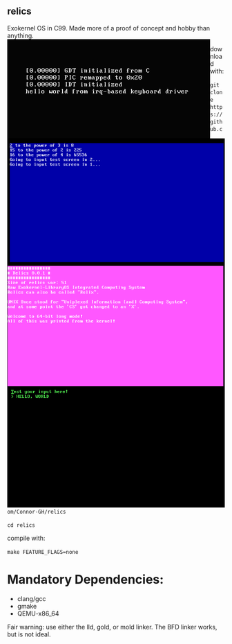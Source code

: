 ## relics
 Exokernel OS in C99. Made more of a proof of concept and hobby than anything.
<img src="pictures/screen4.png" align="left">
<img src="pictures/screen1.png" align="left">
<img src="pictures/screen2.png" align="right">
<img src="pictures/screen3.png" align="right">

download with:

``git clone https://github.com/Connor-GH/relics``

``cd relics``

compile with:

``make FEATURE_FLAGS=none``


# Mandatory Dependencies:
- clang/gcc
- gmake
- QEMU-x86_64

Fair warning: use either the lld, gold, or mold linker.
The BFD linker works, but is not ideal.
